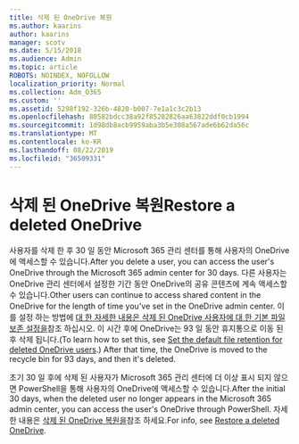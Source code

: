 ```yaml
---
title: 삭제 된 OneDrive 복원
ms.author: kaarins
author: kaarins
manager: scotv
ms.date: 5/15/2018
ms.audience: Admin
ms.topic: article
ROBOTS: NOINDEX, NOFOLLOW
localization_priority: Normal
ms.collection: Adm_O365
ms.custom: ''
ms.assetid: 5298f192-326b-4820-b007-7e1a1c3c2b13
ms.openlocfilehash: 80582bdcc38a92f85282826aa63822ddf0cb1994
ms.sourcegitcommit: 1d98db8acb9959aba3b5e308a567ade6b62da56c
ms.translationtype: MT
ms.contentlocale: ko-KR
ms.lasthandoff: 08/22/2019
ms.locfileid: "36509331"
---
```

# <a name="restore-a-deleted-onedrive"></a><span data-ttu-id="af21e-102">삭제 된 OneDrive 복원</span><span class="sxs-lookup"><span data-stu-id="af21e-102">Restore a deleted OneDrive</span></span>

<span data-ttu-id="af21e-103">사용자를 삭제 한 후 30 일 동안 Microsoft 365 관리 센터를 통해 사용자의 OneDrive에 액세스할 수 있습니다.</span><span class="sxs-lookup"><span data-stu-id="af21e-103">After you delete a user, you can access the user's OneDrive through the Microsoft 365 admin center for 30 days.</span></span> <span data-ttu-id="af21e-104">다른 사용자는 OneDrive 관리 센터에서 설정한 기간 동안 OneDrive의 공유 콘텐츠에 계속 액세스할 수 있습니다.</span><span class="sxs-lookup"><span data-stu-id="af21e-104">Other users can continue to access shared content in the OneDrive for the length of time you've set in the OneDrive admin center.</span></span> <span data-ttu-id="af21e-105">이를 설정 하는 방법에 [대 한 자세한 내용은 삭제 된 OneDrive 사용자에 대 한 기본 파일 보존 설정을](https://go.microsoft.com/fwlink/?linkid=874267)참조 하십시오. 이 시간 후에 OneDrive는 93 일 동안 휴지통으로 이동 된 후 삭제 됩니다.</span><span class="sxs-lookup"><span data-stu-id="af21e-105">(To learn how to set this, see [Set the default file retention for deleted OneDrive users](https://go.microsoft.com/fwlink/?linkid=874267).) After that time, the OneDrive is moved to the recycle bin for 93 days, and then it's deleted.</span></span>
  
<span data-ttu-id="af21e-106">초기 30 일 후에 삭제 된 사용자가 Microsoft 365 관리 센터에 더 이상 표시 되지 않으면 PowerShell을 통해 사용자의 OneDrive에 액세스할 수 있습니다.</span><span class="sxs-lookup"><span data-stu-id="af21e-106">After the initial 30 days, when the deleted user no longer appears in the Microsoft 365 admin center, you can access the user's OneDrive through PowerShell.</span></span> <span data-ttu-id="af21e-107">자세한 내용은 [삭제 된 OneDrive 복원을](https://go.microsoft.com/fwlink/?linkid=874269)참조 하세요.</span><span class="sxs-lookup"><span data-stu-id="af21e-107">For info, see [Restore a deleted OneDrive](https://go.microsoft.com/fwlink/?linkid=874269).</span></span>
  

